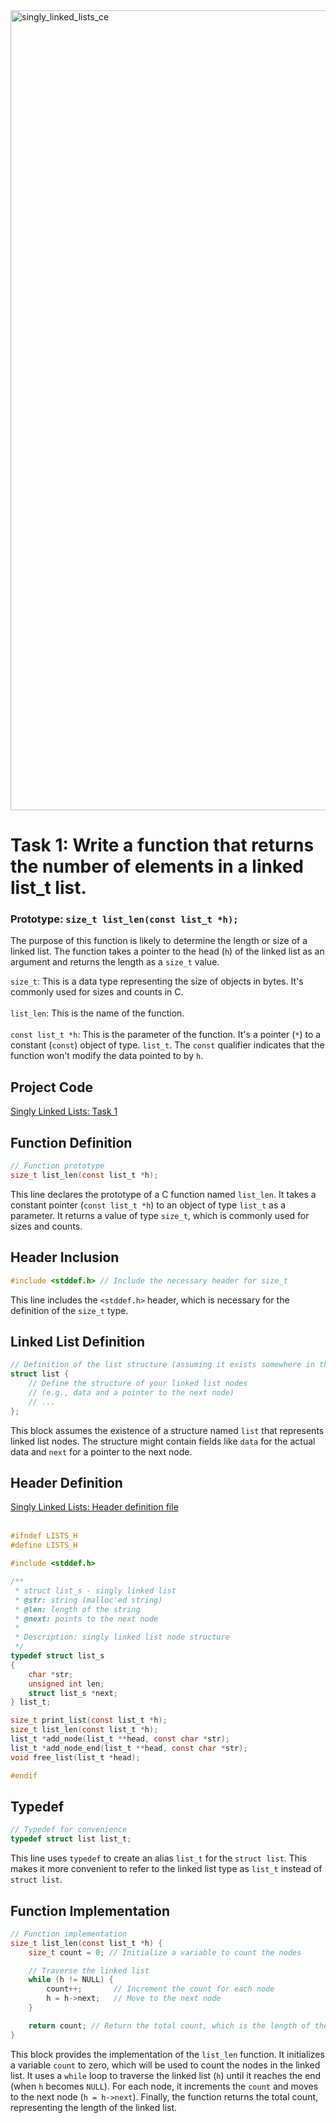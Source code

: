 <img width="1280" alt="singly_linked_lists_ce" src="https://github.com/manningstinson/holbertonschool-low_level_programming/assets/104523090/e6f8d517-2fab-4950-b48f-67f02f047654">

# Task 1: Write a function that returns the number of elements in a linked list_t list.

### Prototype: `size_t list_len(const list_t *h);`
The purpose of this function is likely to determine the length or size of a linked list. The function takes a pointer to the head (`h`) of the linked list as an argument and returns the length as a `size_t` value.

`size_t`: This is a data type representing the size of objects in bytes. It's commonly used for sizes and counts in C. <br> <br>
`list_len`: This is the name of the function.<br> <br>
`const list_t *h`: This is the parameter of the function. It's a pointer (`*`) to a constant (`const`) object of type.  `list_t`. The `const` qualifier indicates that the function won't modify the data pointed to by `h`.

## Project Code
[Singly Linked Lists: Task 1 ](https://github.com/manningstinson/holbertonschool-low_level_programming/blob/main/singly_linked_lists/1-list_len.c)

## Function Definition
```c
// Function prototype
size_t list_len(const list_t *h);
```
This line declares the prototype of a C function named `list_len`.
It takes a constant pointer (`const list_t *h`) to an object of type `list_t` as a parameter.
It returns a value of type `size_t`, which is commonly used for sizes and counts.

## Header Inclusion
```c
#include <stddef.h> // Include the necessary header for size_t
```
This line includes the `<stddef.h>` header, which is necessary for the definition of the `size_t` type.

## Linked List Definition
```c
// Definition of the list structure (assuming it exists somewhere in the code)
struct list {
    // Define the structure of your linked list nodes
    // (e.g., data and a pointer to the next node)
    // ...
};
```
This block assumes the existence of a structure named `list` that represents linked list nodes.
The structure might contain fields like `data` for the actual data and `next` for a pointer to the next node.

## Header Definition
[Singly Linked Lists: Header definition file <br> <br>](https://github.com/manningstinson/holbertonschool-low_level_programming/blob/main/singly_linked_lists/lists.h)
```c
#ifndef LISTS_H
#define LISTS_H

#include <stddef.h>

/**
 * struct list_s - singly linked list
 * @str: string (malloc'ed string)
 * @len: length of the string
 * @next: points to the next node
 *
 * Description: singly linked list node structure
 */
typedef struct list_s
{
    char *str;
    unsigned int len;
    struct list_s *next;
} list_t;

size_t print_list(const list_t *h);
size_t list_len(const list_t *h);
list_t *add_node(list_t **head, const char *str);
list_t *add_node_end(list_t **head, const char *str);
void free_list(list_t *head);

#endif
```
## Typedef
```c
// Typedef for convenience
typedef struct list list_t;
```
This line uses `typedef` to create an alias `list_t` for the `struct list`.
This makes it more convenient to refer to the linked list type as `list_t` instead of `struct list`.

## Function Implementation
```c
// Function implementation
size_t list_len(const list_t *h) {
    size_t count = 0; // Initialize a variable to count the nodes

    // Traverse the linked list
    while (h != NULL) {
        count++;       // Increment the count for each node
        h = h->next;   // Move to the next node
    }

    return count; // Return the total count, which is the length of the linked list
}
```
This block provides the implementation of the `list_len` function.
It initializes a variable `count` to zero, which will be used to count the nodes in the linked list.
It uses a `while` loop to traverse the linked list (`h`) until it reaches the end (when `h` becomes `NULL`).
For each node, it increments the `count` and moves to the next node (`h = h->next`).
Finally, the function returns the total count, representing the length of the linked list.
